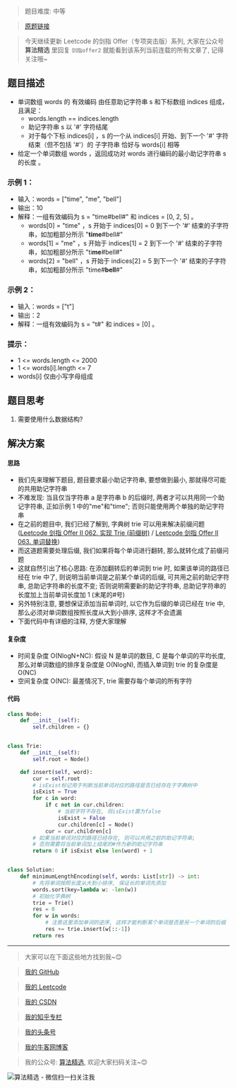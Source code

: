 > 题目难度: 中等

> [原题链接](https://leetcode.cn/problems/iSwD2y/)

> 今天继续更新 Leetcode 的剑指 Offer（专项突击版）系列, 大家在公众号 **算法精选** 里回复 `剑指offer2` 就能看到该系列当前连载的所有文章了, 记得关注哦~

## 题目描述

- 单词数组 words 的 有效编码 由任意助记字符串 s 和下标数组 indices 组成，且满足：
  - words.length == indices.length
  - 助记字符串 s 以 '#' 字符结尾
  - 对于每个下标 indices[i] ，s 的一个从 indices[i] 开始、到下一个 '#' 字符结束（但不包括 '#'）的 子字符串 恰好与 words[i] 相等
- 给定一个单词数组 words ，返回成功对 words 进行编码的最小助记字符串 s 的长度 。

### 示例 1：

- 输入：words = ["time", "me", "bell"]
- 输出：10
- 解释：一组有效编码为 s = "time#bell#" 和 indices = [0, 2, 5] 。
  - words[0] = "time" ，s 开始于 indices[0] = 0 到下一个 '#' 结束的子字符串，如加粗部分所示 "**time**#bell#"
  - words[1] = "me" ，s 开始于 indices[1] = 2 到下一个 '#' 结束的子字符串，如加粗部分所示 "ti**me**#bell#"
  - words[2] = "bell" ，s 开始于 indices[2] = 5 到下一个 '#' 结束的子字符串，如加粗部分所示 "time#**bell**#"

### 示例 2：

- 输入：words = ["t"]
- 输出：2
- 解释：一组有效编码为 s = "t#" 和 indices = [0] 。

### 提示：

- 1 <= words.length <= 2000
- 1 <= words[i].length <= 7
- words[i] 仅由小写字母组成

## 题目思考

1. 需要使用什么数据结构?

## 解决方案

#### 思路

- 我们先来理解下题目, 题目要求最小助记字符串, 要想做到最小, 那就得尽可能的共用助记字符串
- 不难发现: 当且仅当字符串 a 是字符串 b 的后缀时, 两者才可以共用同一个助记字符串, 正如示例 1 中的"me"和"time"; 否则只能使用两个单独的助记字符串
- 在之前的题目中, 我们已经了解到, 字典树 trie 可以用来解决前缀问题 ([Leetcode 剑指 Offer II 062. 实现 Trie (前缀树)](https://mp.weixin.qq.com/s?__biz=MzA5MDk1MjI5MA==&mid=2247484734&idx=1&sn=c8f9ff3725bd6a41647bf1dba47d9dce&token=1922837604&lang=zh_CN#rd) / [Leetcode 剑指 Offer II 063. 单词替换](https://mp.weixin.qq.com/s?__biz=MzA5MDk1MjI5MA==&mid=2247484739&idx=1&sn=cf8e2e1b720712cfcbe3cd092e10d476&token=1214673232&lang=zh_CN#rd))
- 而这道题需要处理后缀, 我们如果将每个单词进行翻转, 那么就转化成了前缀问题
- 这就自然引出了核心思路: 在添加翻转后的单词到 trie 时, 如果该单词的路径已经在 trie 中了, 则说明当前单词是之前某个单词的后缀, 可共用之前的助记字符串, 总助记字符串的长度不变; 否则说明需要新的助记字符串, 总助记字符串的长度加上当前单词长度加 1 (末尾的#号)
- 另外特别注意, 要想保证添加当前单词时, 以它作为后缀的单词已经在 trie 中, 那么必须对单词数组按照长度从大到小排序, 这样才不会遗漏
- 下面代码中有详细的注释, 方便大家理解

#### 复杂度

- 时间复杂度 O(NlogN+NC): 假设 N 是单词的数目, C 是每个单词的平均长度, 那么对单词数组的排序复杂度是 O(NlogN), 而插入单词到 trie 的复杂度是 O(NC)
- 空间复杂度 O(NC): 最差情况下, trie 需要存每个单词的所有字符

#### 代码

```python
class Node:
    def __init__(self):
        self.children = {}


class Trie:
    def __init__(self):
        self.root = Node()

    def insert(self, word):
        cur = self.root
        # isExist标记用于判断当前单词对应的路径是否已经存在于字典树中
        isExist = True
        for c in word:
            if c not in cur.children:
                # 当前字符不存在, 将isExist置为false
                isExist = False
                cur.children[c] = Node()
            cur = cur.children[c]
        # 如果当前单词对应的路径已经存在, 则可以共用之前的助记字符串;
        # 否则需要将当前单词加上结尾的#作为新的助记字符串
        return 0 if isExist else len(word) + 1


class Solution:
    def minimumLengthEncoding(self, words: List[str]) -> int:
        # 先将单词按照长度从大到小排序, 保证长的单词先添加
        words.sort(key=lambda w: -len(w))
        # 初始化字典树
        trie = Trie()
        res = 0
        for w in words:
            # 注意这里添加单词的逆序, 这样才能判断某个单词是否是另一个单词的后缀
            res += trie.insert(w[::-1])
        return res
```

---

> 大家可以在下面这些地方找到我~😊

> [我的 GitHub](https://github.com/zjulyx)

> [我的 Leetcode](https://leetcode-cn.com/u/suibianfahui/)

> [我的 CSDN](https://me.csdn.net/zjulyx1993)

> [我的知乎专栏](https://zhuanlan.zhihu.com/c_1242508721932464128)

> [我的头条号](https://www.toutiao.com/c/user/1090304683804520/#mid=1671643017345028)

> [我的牛客网博客](https://blog.nowcoder.net/zjulyx)

> 我的公众号: [算法精选](https://mp.weixin.qq.com/s?__biz=MzA5MDk1MjI5MA==&mid=2247484158&idx=1&sn=90176bac32cf7af40e4074c721fd8a95&chksm=900285f3a7750ce5a068c9c9773781461819633f2fd60533732637ec9520c908371ebc218d49&scene=178&cur_album_id=1386231241346859009#rd), 欢迎大家扫码关注~😊

![算法精选 - 微信扫一扫关注我](https://pic1.zhimg.com/80/v2-7c988a7b35886df51596ef23616764ac_1440w.jpg)
